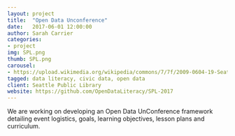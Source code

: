 ```yaml
---
layout: project
title:  "Open Data Unconference"
date:   2017-06-01 12:00:00
author: Sarah Carrier
categories:
- project
img: SPL.png
thumb: SPL.png
carousel:
- https://upload.wikimedia.org/wikipedia/commons/7/7f/2009-0604-19-SeattleCentralLibrary.jpg
tagged: data literacy, civic data, open data
client: Seattle Public Library
website: https://github.com/OpenDataLiteracy/SPL-2017
---
```

We are working on developing an Open Data UnConference framework detailing event logistics, goals, learning objectives, lesson plans and curriculum.
